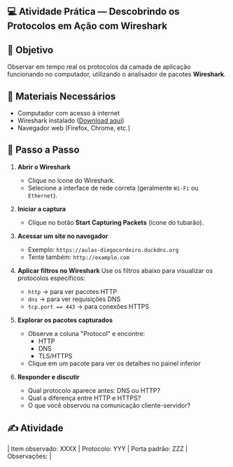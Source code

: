 ## 💻 Atividade Prática — Descobrindo os Protocolos em Ação com Wireshark

## 🎯 Objetivo
Observar em tempo real os protocolos da camada de aplicação funcionando no computador, utilizando o analisador de pacotes **Wireshark**.

## 🧰 Materiais Necessários
- Computador com acesso à internet
- Wireshark instalado ([Download aqui](https://www.wireshark.org/))
- Navegador web (Firefox, Chrome, etc.)

## 🔧 Passo a Passo

1. **Abrir o Wireshark**
   - Clique no ícone do Wireshark.
   - Selecione a interface de rede correta (geralmente `Wi-Fi` ou `Ethernet`).

2. **Iniciar a captura**
   - Clique no botão **Start Capturing Packets** (ícone do tubarão).

3. **Acessar um site no navegador**
   - Exemplo: `https://aulas-diegocordeiro.duckdns.org`
   - Tente também: `http://example.com`

4. **Aplicar filtros no Wireshark**
   Use os filtros abaixo para visualizar os protocolos específicos:
   - `http` → para ver pacotes HTTP
   - `dns` → para ver requisições DNS
   - `tcp.port == 443` → para conexões HTTPS

5. **Explorar os pacotes capturados**
   - Observe a coluna "Protocol" e encontre:
     - HTTP
     - DNS
     - TLS/HTTPS
   - Clique em um pacote para ver os detalhes no painel inferior

6. **Responder e discutir**
   - Qual protocolo aparece antes: DNS ou HTTP?
   - Qual a diferença entre HTTP e HTTPS?
   - O que você observou na comunicação cliente-servidor?


## ✍️ Atividade
| Item observado: XXXX | Protocolo: YYY | Porta padrão: ZZZ | Observações: |
